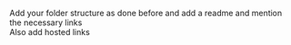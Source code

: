 Add your folder structure as done before and add a readme and mention the necessary links 
<br>
Also add hosted links